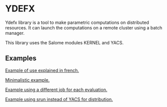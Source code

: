# YDEFX
Ydefx library is a tool to make parametric computations on distributed
resources. It can launch the computations on a remote cluster using a batch
manager.

This library uses the Salome modules KERNEL and YACS.

## Examples

[Example of use explained in french.](src/pyexample/exemple_fr.py)

[Minimalistic example.](src/pyexample/tests1.py)

[Example using a different job for each evaluation.](src/pyexample/multijob/launch_multi.py)

[Example using srun instead of YACS for distribution.](src/pyexample/multijob/launch_srun.py)
